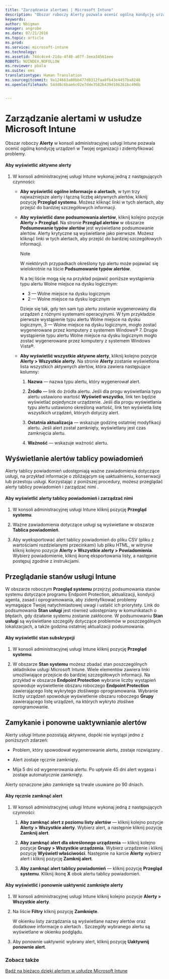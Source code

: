 ```yaml
---
title: "Zarządzanie alertami | Microsoft Intune"
description: "Obszar roboczy Alerty pozwala ocenić ogólną kondycję urządzeń w Twojej organizacji."
keywords: 
author: Nbigman
manager: angrobe
ms.date: 07/21/2016
ms.topic: article
ms.prod: 
ms.service: microsoft-intune
ms.technology: 
ms.assetid: 74dc4ce4-21da-4f40-a07f-3eea34561eee
ROBOTS: NOINDEX,NOFOLLOW
ms.reviewer: pbala
ms.suite: ems
translationtype: Human Translation
ms.sourcegitcommit: 9a124663a80bb477d0312faa0fb43e4457ba8246
ms.openlocfilehash: 54dd8c6bae6c02e7dde3582b439d106261bc490b


---
```


# Zarządzanie alertami w usłudze Microsoft Intune
Obszar roboczy **Alerty** w konsoli administracyjnej usługi Intune pozwala ocenić ogólną kondycję urządzeń w Twojej organizacji i zidentyfikować problemy.

#### Aby wyświetlić aktywne alerty

1.  W konsoli administracyjnej usługi Intune wykonaj jedną z następujących czynności:

    -   **Aby wyświetlić ogólne informacje o alertach**, w tym trzy najważniejsze alerty i łączną liczbę aktywnych alertów, kliknij pozycję **Przegląd systemu**. Możesz kliknąć linki w tych alertach, aby przejść do bardziej szczegółowych informacji.

    -   **Aby wyświetlić dane podsumowania alertów**, kliknij kolejno pozycje **Alerty &gt; Przegląd**. Na stronie **Przegląd alertów** w obszarze **Podsumowanie typów alertów** jest wyświetlane podsumowanie alertów. Alerty krytyczne są wyświetlane jako pierwsze. Możesz kliknąć linki w tych alertach, aby przejść do bardziej szczegółowych informacji.

        > [!NOTE]
        > W niektórych przypadkach określony typ alertu może pojawiać się wielokrotnie na liście **Podsumowanie typów alertów**.
        >
        > N a tej liście mogą się na przykład pojawić poniższe wystąpienia typu alertu Wolne miejsce na dysku logicznym:
        >
        > -   3 — Wolne miejsce na dysku logicznym
        > -   2 — Wolne miejsce na dysku logicznym
        >
        > Dzieje się tak, gdy ten sam typ alertu zostanie wygenerowany dla urządzeń z różnymi systemami operacyjnymi. W tym przykładzie pierwsze wystąpienie typu alertu Wolne miejsce na dysku logicznym, 3 — Wolne miejsce na dysku logicznym, mogło zostać wygenerowane przez komputery z systemem Windows® 7. Drugie wystąpienie typu alertu Wolne miejsce na dysku logicznym mogło zostać wygenerowane przez komputery z systemem Windows Vista®.

    -   **Aby wyświetlić wszystkie aktywne alerty**, kliknij kolejno pozycje **Alerty &gt; Wszystkie alerty**. Na stronie **Alerty** zostanie wyświetlona lista wszystkich aktywnych alertów, która zawiera następujące kolumny:

        1.  **Nazwa** — nazwa typu alertu, który wygenerował alert.

        2.  **Źródło** — link do źródła alertu. Jeśli dla progu wyświetlania typu alertu ustawiono wartość **Wyświetl wszystko**, link ten będzie wyświetlać pojedyncze urządzenie. Jeśli dla progu wyświetlania typu alertu ustawiono określoną wartość, link ten wyświetla listę wszystkich urządzeń, których dotyczy alert.

        3.  **Ostatnia aktualizacja** — wskazuje godzinę ostatniej modyfikacji alertu. Jeśli alert został zamknięty, wyświetlany jest czas zamknięcia alertu.

        4.  **Ważność** — wskazuje ważność alertu.

## Wyświetlanie alertów tablicy powiadomień
Alerty tablicy powiadomień udostępniają ważne zawiadomienia dotyczące usługi, na przykład informacje o zbliżającym się uaktualnieniu, konserwacji lub przestoju usługi. Korzystając z poniższej procedury, możesz przeglądać alerty tablicy powiadomień i zarządzać nimi .

#### Aby wyświetlić alerty tablicy powiadomień i zarządzać nimi

1.  W konsoli administracyjnej usługi Intune kliknij pozycję **Przegląd systemu**.

2.  Ważne zawiadomienia dotyczące usługi są wyświetlane w obszarze **Tablica powiadomień**.

3.  Aby wyeksportować alert tablicy powiadomień do pliku CSV (pliku z wartościami rozdzielanymi przecinkami) lub pliku HTML, w witrynie kliknij kolejno pozycje **Alerty &gt; Wszystkie alerty &gt; Powiadomienia**. Wybierz powiadomienie, kliknij ikonę eksportowania listy, a następnie postępuj zgodnie z instrukcjami.

## Przeglądanie stanów usługi Intune
W obszarze roboczym **Przegląd systemu** przejrzyj podsumowania stanów systemu dotyczące programu Endpoint Protection, aktualizacji, kondycji agenta, zasad i oprogramowania, aby zidentyfikować problemy wymagające Twojej natychmiastowej uwagi i ustalić ich priorytety. Link do podsumowania **Stan usługi** jest również udostępniany w komunikatach o błędach, gdy działanie systemu zostanie zakłócone. W podsumowaniu **Stan usługi** są wyświetlane szczegóły dotyczące problemów w poszczególnych lokalizacjach, a także godzina ostatniej aktualizacji podsumowania.

#### Aby wyświetlić stan subskrypcji

1.  W konsoli administracyjnej usługi Intune kliknij pozycję **Przegląd systemu**.

2.  W obszarze **Stan systemu** możesz zbadać stan poszczególnych składników usługi Microsoft Intune. Wiele elementów zawiera linki umożliwiające przejście do bardziej szczegółowych informacji. Na przykład w obszarze **Endpoint Protection** wybranie liczby wystąpień spowoduje wyświetlenie obszaru roboczego **Endpoint Protection** zawierającego listę wykrytego złośliwego oprogramowania. Wybranie liczby urządzeń spowoduje wyświetlenie obszaru roboczego **Grupy** zawierającego listę urządzeń, na których wykryto złośliwe oprogramowanie.

## Zamykanie i ponowne uaktywnianie alertów
Alerty usługi Intune pozostają aktywne, dopóki nie wystąpi jedno z poniższych zdarzeń:

-   Problem, który spowodował wygenerowanie alertu, zostaje rozwiązany .

-   Alert zostaje ręcznie zamknięty.

-   Mija 5 dni od wygenerowania alertu. Po upływie 45 dni alert wygasa i zostaje automatycznie zamknięty.

Alerty oznaczone jako zamknięte są trwale usuwane po 90 dniach.

#### Aby ręcznie zamknąć alert

1.  W konsoli administracyjnej usługi Intune wykonaj jedną z następujących czynności:

    1.  **Aby zamknąć alert z poziomu listy alertów** — kliknij kolejno pozycje **Alerty &gt; Wszystkie alerty**. Wybierz alert, a następnie kliknij pozycję **Zamknij alert**.

    2.  **Aby zamknąć alert dla określonego urządzenia** — kliknij kolejno pozycje **Grupy &gt; Wszystkie urządzenia**. Wybierz urządzenie i kliknij pozycję **Wyświetl właściwości**. Następnie na karcie **Alerty** wybierz alert i kliknij pozycję **Zamknij alert**.

    3.  **Aby zamknąć alert tablicy powiadomień** — kliknij pozycję **Przegląd systemu**. Kliknij ikonę **X** obok alertu tablicy powiadomień.

#### Aby wyświetlić i ponownie uaktywnić zamknięte alerty

1.  W konsoli administracyjnej usługi Intune kliknij kolejno pozycje **Alerty &gt; Wszystkie alerty**.

2.  Na liście **Filtry** kliknij pozycję **Zamknięte**.

    W okienku listy zarządzania są wyświetlane nazwy alertów oraz dodatkowe informacje o alertach . Szczegóły wybranego alertu są wyświetlane w okienku podglądu.

3.  Aby ponownie uaktywnić wybrany alert, kliknij pozycję **Uaktywnij ponownie alert**.

### Zobacz także
[Bądź na bieżąco dzięki alertom w usłudze Microsoft Intune](get-notified-by-alerts.md)



<!--HONumber=Jul16_HO4-->


